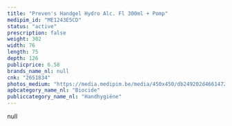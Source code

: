 ```yaml
---
title: "Preven's Handgel Hydro Alc. Fl 300ml + Pomp"
medipim_id: "ME1243E5CD"
status: "active"
prescription: false
weight: 302
width: 76
length: 75
depth: 126
publicprice: 6.58
brands_name_nl: null
cnk: "2651834"
photos_medium: "https://media.medipim.be/media/450x450/db249202d4661472c381da0fbb9db97d.jpg"
apbcategory_name_nl: "Biocide"
publiccategory_name_nl: "Handhygiëne"
---
```

null
